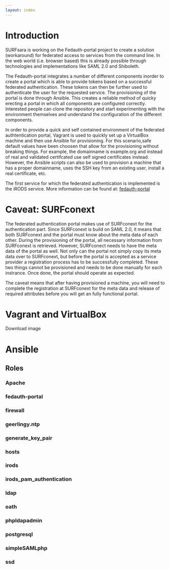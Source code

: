 ```yaml
---
layout: index
---
```


# Introduction
SURFsara is working on the Fedauth-portal project to create a solution
(workaround) for federated access to services from the command line. In the web
world (i.e. browser based) this is already possible through technologies and
implementations like SAML 2.0 and Shiboleth.

The Fedauth-portal integrates a number of different components inorder to
create a portal which is able to provide tokens based on a successful federated
authentication. These tokens can then be further used to authenticate the user
for the requested service. The provisioning of the portal is done through
Ansible. This creates a reliable method of quicky erecting a portal in
which all components are configured correctly. Interested people can clone
the repository and start experimenting with the environment themselves and
understand the configuration of the different components.

In order to provide a quick and self contained environment of the federated
authtentication portal, Vagrant is used to quickly set up a VirtualBox machine
and then use Ansible for provisioning. For this scenario,safe default values
have been choosen that allow for the provisioning without breaking things. For
example, the domainname is example.org and instead of real and validated
certifcated use self signed certificates instead. However, the Ansible scripts
can also be used to provision a machine that has a proper domainname, uses the
SSH key from an existing user, install a real certificate, etc.

The first service for which the federated authentication is implemented is the
iRODS service. More information can be found at:
[fedauth-portal](https://venekamp.github.io/fedauth-portal)

# Caveat: SURFconext
The federated authentication portal makes use of SURFconext for the
authentication part. Since SURFconext is build on SAML 2.0, it means that both
SURFconext and the portal must know about the meta data of each other. During
the provisioning of the portal, all necessary information from SURFconext is
retrieved. However, SURFconect needs to have the meta data of the portal as
well. Not only can the portal not simply copy its meta data over to
SURFconext, but before the portal is accepted as a service provider a
registration process has to be successfully completed. These two things cannot
be provisioned and needs to be done manually for each instrance. Once done,
the portal should operate as expected.

The caveat means that after having provisioned a machine, you will need to
complete the registration at SURFconext for the meta data and release of
required attributes before you will get an fully functional portal.

# Vagrant and VirtualBox


Download image

# Ansible

## Roles

### Apache

### fedauth-portal

### firewall

### geerlingy.ntp

### generate_key_pair

### hosts

### irods

### irods_pam_authentication

### ldap

### oath

### phpldapadmin

### postgresql

### simpleSAMLphp

### ssd

